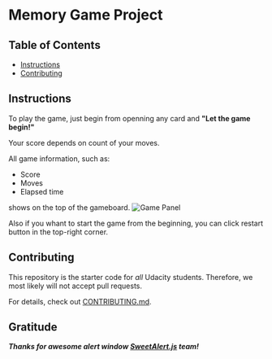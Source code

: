 # Memory Game Project

## Table of Contents

* [Instructions](#instructions)
* [Contributing](#contributing)

## Instructions

To play the game, just begin from openning any card and __"Let the game begin!"__

Your score depends on count of your moves.

All game information, such as:
* Score
* Moves
* Elapsed time

shows on the top of the gameboard.
![Game Panel](https://github.com/omicrondg/memory-card-game/GamePanel.png)

Also if you whant to start the game from the beginning, you can click restart button in the top-right corner.

## Contributing

This repository is the starter code for _all_ Udacity students. Therefore, we most likely will not accept pull requests.

For details, check out [CONTRIBUTING.md](CONTRIBUTING.md).

## Gratitude

___Thanks for awesome alert window [SweetAlert.js](https://sweetalert.js.org/) team!___